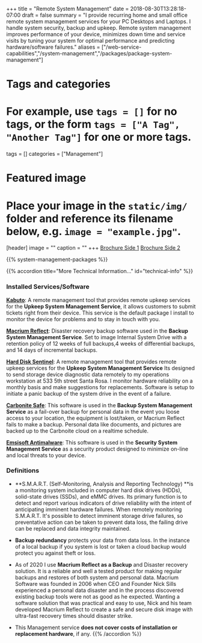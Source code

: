 +++
title = "Remote System Management"
date = 2018-08-30T13:28:18-07:00
draft = false
summary = "I provide recurring home and small office remote system management services for your PC Desktops and Laptops. I handle system security, backup and upkeep. Remote system management improves performance of your device, minimizes down time and service visits by tuning your system for optimal performance and predicting hardware/software failures."
aliases = ["/web-service-capabilities","/system-management","/packages/package-system-management"]
# Tags and categories
# For example, use `tags = []` for no tags, or the form `tags = ["A Tag", "Another Tag"]` for one or more tags.
tags = []
categories = ["Management"]

# Featured image
# Place your image in the `static/img/` folder and reference its filename below, e.g. `image = "example.jpg"`.
[header]
image = ""
caption = ""
+++
[Brochure Side 1](/img/packages/system-management/srl-broshure-system-mangement-services1.png)
[Brochure Side 2](/img/packages/system-management/srl-broshure-system-mangement-services2.png)

{{% system-management-packages %}}

{{% accordion title="More Technical Information..." id="technical-info" %}}

### Installed Services/Software

**[Kabuto](https://www.repairtechsolutions.com/kabuto/)**: A remote management tool that provides remote upkeep services for the **Upkeep System Management Service**, it allows customers to submit tickets right from their device. This service is the default package I install to monitor the device for problems and to stay in touch with you.

**[Macrium Reflect](https://www.macrium.com/)**: Disaster recovery backup software used in the **Backup System Management Service**. Set to image Internal System Drive with a retention policy of 12 weeks of full backups,4 weeks of differential backups, and 14 days of incremental backups.

**[Hard Disk Sentinel](https://www.hdsentinel.com/)**: A remote management tool that provides remote upkeep services for the **Upkeep System Management Service** Its designed to send storage device diagnostic data remotely to my operations workstation at 533 5th street Santa Rosa. I monitor hardware reliability on a monthly basis and make suggestions for replacements. Software is setup to initiate a panic backup of the system drive in the event of a failure.

**[Carbonite Safe](https://www.carbonite.com/)**: This software is used in the **Backup System Management Service** as a fail-over backup for personal data in the event you loose access to your location, the equipment is lost/taken, or Macrium Reflect fails to make a backup. Personal data like documents, and pictures are backed up to the Carbnoite cloud on a realtime schedule.

**[Emsisoft Antimalware](https://www.carbonite.com/)**: This software is used in the **Security System Management Service** as a security product designed to minimize on-line and local threats to your device.
	
### Definitions

- **S.M.A.R.T. (Self-Monitoring, Analysis and Reporting Technology) **is a monitoring system included in computer hard disk drives (HDDs), solid-state drives (SSDs), and eMMC drives. Its primary function is to detect and report various indicators of drive reliability with the intent of anticipating imminent hardware failures. When remotely monitoring S.M.A.R.T. It's possible to detect imminent storage drive failures, so preventative action can be taken to prevent data loss, the failing drive can be replaced and data integrity maintained. 

- **Backup redundancy** protects your data from data loss. In the instance of a local backup if you system is lost or taken a cloud backup would protect you against theft or loss.


- As of 2020 I use **Macrium Reflect as a Backup** and Disaster recovery solution. It is a reliable and well a tested product for making regular backups and restores of both system and personal data. Macrium Software was founded in 2006 when CEO and Founder Nick Sills experienced a personal data disaster and in the process discovered existing backup tools were not as good as he expected. Wanting a software solution that was practical and easy to use, Nick and his team developed Macrium Reflect to create a safe and secure disk image with ultra-fast recovery times should disaster strike.

- This Management service **does not cover costs of installation or replacement hardware**, if any.
{{% /accordion %}}
